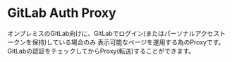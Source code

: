 # GitLab Auth Proxy

オンプレミスのGitLab向けに、GitLabでログイン(またはパーソナルアクセストークンを保持)している場合のみ
表示可能なページを運用する為のProxyです。\
GitLabの認証をチェックしてからProxy(転送)することができます。

